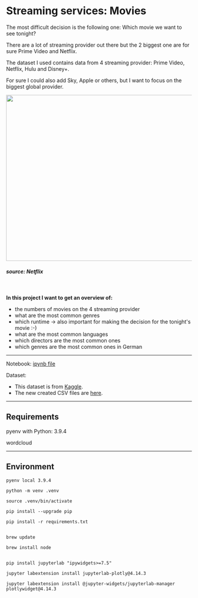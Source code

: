 # __Streaming services: Movies__

The most difficult decision is the following one: Which movie we want to see tonight?

There are a lot of streaming provider out there but the 2 biggest one are for sure Prime Video and Netflix.

The dataset I used contains data from 4 streaming provider: Prime Video, Netflix, Hulu and Disney+. 

For sure I could also add Sky, Apple or others, but I want to focus on the biggest global provider.


<img src="https://help.nflxext.com/43e0db2f-fea0-4308-bfb9-09f2a88f6ee4_what_is_netflix_1_en.png" width=760 height=450 />

##### source: Netflix

<br/>

__In this project I want to get an overview of:__
* the numbers of movies on the 4 streaming provider
* what are the most common genres
* which runtime -> also important for making the decision for the tonight's movie :-)
* what are the most common languages
* which directors are the most common ones
* which genres are the most common ones in German


---

Notebook: [ipynb file](https://github.com/IronMan2483/streaming_movies/blob/main/notebook/notebook_streaming_movies.ipynb)

Dataset: 
- This dataset is from [Kaggle](https://www.kaggle.com/ruchi798/movies-on-netflix-prime-video-hulu-and-disney?select=MoviesOnStreamingPlatforms_updated.csv).
- The new created CSV files are [here](https://github.com/IronMan2483/streaming_movies/blob/main/data).

---

## __Requirements__

pyenv with Python: 3.9.4

wordcloud

---

## __Environment__

`````
pyenv local 3.9.4

python -m venv .venv

source .venv/bin/activate

pip install --upgrade pip

pip install -r requirements.txt


brew update

brew install node


pip install jupyterlab "ipywidgets>=7.5"

jupyter labextension install jupyterlab-plotly@4.14.3

jupyter labextension install @jupyter-widgets/jupyterlab-manager plotlywidget@4.14.3
```````````
